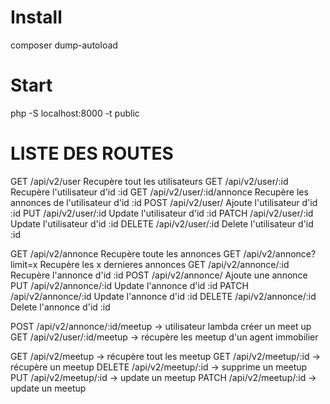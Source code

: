 # Install 

composer dump-autoload

# Start 

php -S localhost:8000 -t public

# LISTE DES ROUTES

GET /api/v2/user                    Recupère tout les utilisateurs
GET /api/v2/user/:id                Recupère l'utilisateur d'id :id
GET /api/v2/user/:id/annonce        Recupère les annonces de l'utilisateur d'id :id
POST /api/v2/user/                  Ajoute l'utilisateur d'id :id
PUT /api/v2/user/:id                Update l'utilisateur d'id :id
PATCH /api/v2/user/:id              Update l'utilisateur d'id :id
DELETE /api/v2/user/:id             Delete l'utilisateur d'id :id

GET /api/v2/annonce                 Recupère toute les annonces
GET /api/v2/annonce?limit=x         Recupère les x dernieres annonces
GET /api/v2/annonce/:id             Recupère l'annonce d'id :id
POST /api/v2/annonce/               Ajoute une annonce
PUT /api/v2/annonce/:id             Update l'annonce d'id :id
PATCH /api/v2/annonce/:id           Update l'annonce d'id :id
DELETE /api/v2/annonce/:id          Delete l'annonce d'id :id

POST /api/v2/annonce/:id/meetup -> utilisateur lambda créer un meet up
GET /api/v2/user/:id/meetup -> récupère les meetup d'un agent immobilier

GET /api/v2/meetup -> récupère tout les meetup
GET /api/v2/meetup/:id -> récupère un meetup
DELETE /api/v2/meetup/:id -> supprime un meetup
PUT /api/v2/meetup/:id -> update un meetup
PATCH /api/v2/meetup/:id -> update un meetup